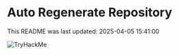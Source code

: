 # Auto Regenerate Repository

This README was last updated: 2025-04-05 15:41:00

 ![TryHackMe](https://tryhackme.com/badge/533634)